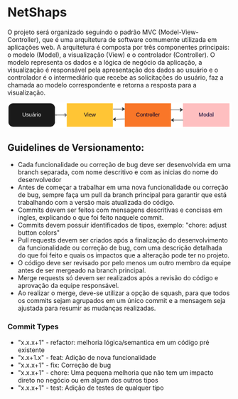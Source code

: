 # NetShaps
O projeto será organizado seguindo o padrão MVC (Model-View-Controller), que é uma arquitetura de software comumente utilizada em aplicações web. A arquitetura é composta por três componentes principais: o modelo (Model), a visualização (View) e o controlador (Controller). O modelo representa os dados e a lógica de negócio da aplicação, a visualização é responsável pela apresentação dos dados ao usuário e o controlador é o intermediário que recebe as solicitações do usuário, faz a chamada ao modelo correspondente e retorna a resposta para a visualização.

<img src="https://raw.githubusercontent.com/klenivingeri/netshaps/main/modelomvc.png" alt="Arquitetura de projeto" />


## Guidelines de Versionamento:
 - Cada funcionalidade ou correção de bug deve ser desenvolvida em uma branch separada, com nome descritivo e com as inicias do nome do desenvolvedor
 - Antes de começar a trabalhar em uma nova funcionalidade ou correção de bug, sempre faça um pull da branch principal para garantir que está trabalhando com a versão mais atualizada do código.
 - Commits devem ser feitos com mensagens descritivas e concisas em ingles, explicando o que foi feito naquele commit.
 - Commits devem possuir identificados de tipos, exemplo: "chore: adjust button colors"
 - Pull requests devem ser criados após a finalização do desenvolvimento da funcionalidade ou correção de bug, com uma descrição detalhada do que foi feito e quais os impactos que a alteração pode ter no projeto.
 - O código deve ser revisado por pelo menos um outro membro da equipe antes de ser mergeado na branch principal.
 - Merge requests só devem ser realizados após a revisão do código e aprovação da equipe responsável.
 - Ao realizar o merge, deve-se utilizar a opção de squash, para que todos os commits sejam agrupados em um único commit e a mensagem seja ajustada para resumir as mudanças realizadas.

### Commit Types
 - "x.x.x+1" - refactor: melhoria lógica/semantica em um código pré existente
 - "x.x+1.x" - feat: Adição de nova funcionalidade
 - "x.x.x+1" - fix: Correção de bug
 - "x.x.x+1" - chore: Uma pequena melhoria que não tem um impacto direto no negócio ou em algum dos outros tipos
 - "x.x.x+1" - test: Adição de testes de qualquer tipo

